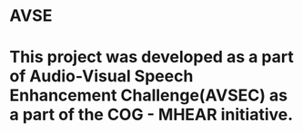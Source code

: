 # AVSE
# This project was developed as a part of Audio-Visual Speech Enhancement Challenge(AVSEC) as a part of the COG - MHEAR initiative.
